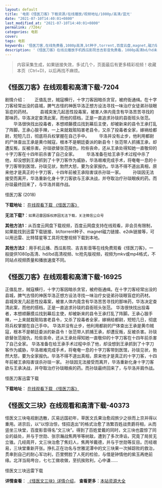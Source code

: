 ```yaml
---
layout: default
title: '电影《怪医刀客》下载资源/在线播放/视频地址/1080p/高清/蓝光'
date: "2021-07-10T14:40:01+0800"
last_modified_at: "2021-07-10T14:40:01+0800"
permalink: /7204/
categories: 电影
cover:
tags: 电影
keywords: '怪医刀客,在线免费看,1080p高清,bt种子,torrent,百度云盘,magnet,磁力链,迅雷下载资源'
description: '《怪医刀客》在线云播放手机西瓜影院吉吉影音免费看，1080p高清bd/hd未删减完整版和tc抢先枪版，mkv/mp4格式，附带bt/torrent种子、magnet/磁力链、百度云盘、网盘资源迅雷下载链接'
---
```


>内容采集生成，如果链接失效，多试几个，页面最后有更多精彩视频！收藏本页（Ctrl+D)，以后再找不麻烦。


## 《怪医刀客》在线观看和高清下载-7204

剧情介绍：　　正值乱世，贼寇横行，十字刀客因暗杀贪官，被府衙通缉。在十字刀客经常出没的县城，脾气古怪的神医华洛正想方设法寻找一味治疗女徒弟孙琰眼盲症的药材。 　　县城突发几起恶性投毒案，被害人体内竟含有华洛苦苦寻找的那味药，华洛决定查清此案，而他的搭档，正是一直追求孙琰的县衙班头张范。 　　华洛很快找出投毒者，本想顺藤摸瓜找到幕后主使，却被新来的县令王承打乱了阵脚。王承心狠手辣，一上来就栽赃陷害老县令，又杀了投毒者全家，嫁祸给都尉，短短几日，彻底将兵权掌握在自己手中。 　　华洛并没有止步，他利用都尉的尸体查出王承是黄巾贼寇，根本不是朝廷委派的新县令！张范带人抓捕王承，却遭反叛，反被杀害。孙琰欲替张范报仇，险些丧命，还从王承处得知她一直敬仰的十字刀客在十四年前杀害了自己全家。 　　华洛准备在给王承手术过程中杀了他，却没想到王承抓到了十字刀客作为威胁，华洛艰难完成手术，将奄奄一息的十字刀客带到医馆，孙琰见状，勃然大怒，要为全家报仇。华洛不得不道出真相，原来他才是真正的十字刀客，十四年前被王承陷害误杀孙琰一家。 　　孙琰因无法接受而离开，华洛重新化身十字刀客欲与王承决战，并夺取治疗孙琰眼疾的药。而孙琰最终回来了，与华洛并肩作战。


怪医刀客 (2018)

**下载地址**： [在线观看下载 《怪医刀客》](https://www.btbtdy.me/btdy/dy13388.html) 


**无法下载?**：`如果迅雷因版权原因无法下载，关注微信公众号 `

**其他方法1**：从百度云网盘下载视频，百度云网盘支持在线观看，非会员有限制，如果能找到迅雷下载链接、bt/torrent种子、magnet磁力链接、e2dk链接等，可以用迅雷、比特彗星等工具将完整视频下载到本地。

**其他方法2**：用手机云播、西瓜影院、吉吉影音等在线免费观看《怪医刀客》，一般提供1080p高清、hd/bd高清视频、tc抢先版视频，视频为mkv或mp4格式，不同站点视频质量和播放速度不同。


## 《怪医刀客》在线观看和高清下载-16925

正值乱世，贼寇横行，十字刀客因暗杀贪官，被府衙通缉。在十字刀客经常出没的县城，脾气古怪的神医华洛正想方设法寻找一味治疗女徒弟孙琰眼盲症的药材。 县城突发几起恶性投毒案，被害人体内竟含有华洛苦苦寻找的那味药，华洛决定查清此案，而他的搭档，正是一直追求孙琰的县衙班头张范。 华洛很快找出投毒者，本想顺藤摸瓜找到幕后主使，却被新来的县令王承打乱了阵脚。王承心狠手辣，一上来就栽赃陷害老县令，又杀了投毒者全家，嫁祸给都尉，短短几日，彻底将兵权掌握在自己手中。 华洛并没有止步，他利用都尉的尸体查出王承是黄巾贼寇，根本不是朝廷委派的新县令！张范带人抓捕王承，却遭反叛，反被杀害。孙琰欲替张范报仇，险些丧命，还从王承处得知她一直敬仰的十字刀客在十四年前杀害了自己全家。 华洛准备在给王承手术过程中杀了他，却没想到王承抓到了十字刀客作为威胁，华洛艰难完成手术，将奄奄一息的十字刀客带到医馆，孙琰见状，勃然大怒，要为全家报仇。华洛不得不道出真相，原来他才是真正的十字刀客，十四年前被王承陷害误杀孙琰一家。 孙琰因无法接受而离开，华洛重新化身十字刀客欲与王承决战，并夺取治疗孙琰眼疾的药。而孙琰最终回来了，与华洛并肩作战。


怪医刀客迅雷下载

**下载地址**： [在线观看下载 《怪医刀客》](https://www.993dy.com//vod-detail-id-31160.html) 


## 《怪医文三块》在线观看和高清下载-40373

怪医文三块电视剧选散，仄易远国初年，草医文氏果治愈阎旅少之徐而上京并得以重用。进京后，以“以惊治惊，怪招迭出”的格式治愈了浩繁百姓战贵爵将相，从而竖坐三块堂，百度影音得名&ldquo;文三块&rdquo;。得到了百姓爱戴的同时，文三块也震惊了同业的益处，并与于世勋、张宗瀚战焦两爷等树敌，遭到了多次谗谄，究竟了局贫无立锥。几经周开，文三块治愈了焦妇人，焦两爷戴德，并与于世勋等反目。历经艰易，三块堂重新开张。挣扎正在功名与世雅泥潭中的文三块果一次掉踪败的救治，贯串到自己的耐心军功利，匹里劈脸了人死的检验，与借是钟情他的紫玉再绝前缘。北洋当局垮台，七七工做收做，至抗挨败利，心中谦&hellip;…


怪医文三块迅雷下载

**详情查看**： [《怪医文三块》详情介绍](/movie/40373/)， **查看更多**：[本站资源大全](/movie/t/all/)

